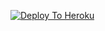 
[![Deploy To Heroku](https://www.herokucdn.com/deploy/button.svg)](https://dashboard.heroku.com/new?template=https://github.com/ICETHON-X/Telethon-xpack)
